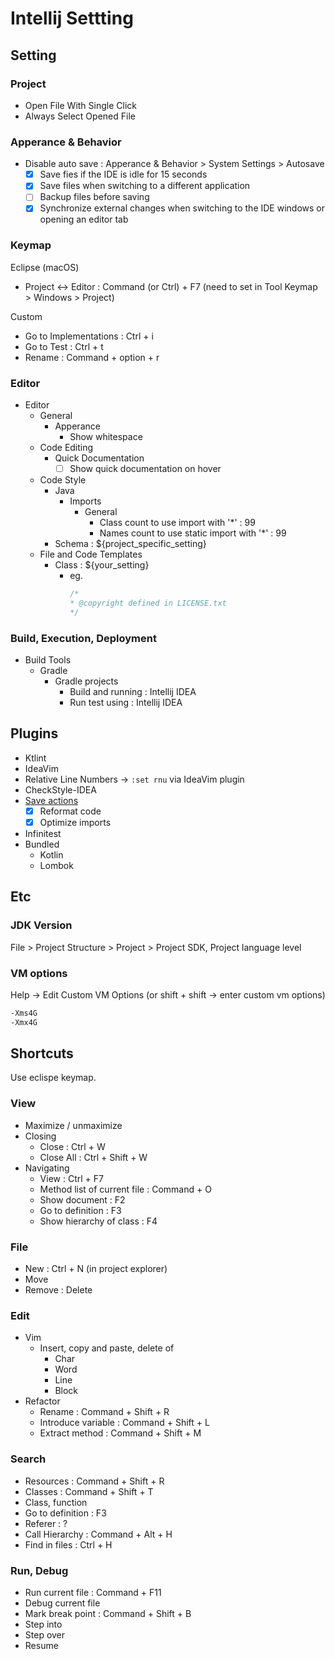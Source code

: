 # Intellij Settting

## Setting

### Project

- Open File With Single Click
- Always Select Opened File

### Apperance & Behavior

- Disable auto save : Apperance & Behavior > System Settings > Autosave
  - [X] Save fies if the IDE is idle for 15 seconds
  - [X] Save files when switching to a different application
  - [ ] Backup files before saving
  - [X] Synchronize external changes when switching to the IDE windows or opening an editor tab

### Keymap

Eclipse (macOS)

- Project <-> Editor : Command (or Ctrl) + F7 (need to set in Tool Keymap > Windows > Project)

Custom

- Go to Implementations : Ctrl + i
- Go to Test : Ctrl + t
- Rename : Command + option + r

### Editor

- Editor
  - General
    - Apperance
      - Show whitespace
  - Code Editing
    - Quick Documentation
      - [ ] Show quick documentation on hover
  - Code Style
    - Java
      - Imports
        - General
          - Class count to use import with '*' : 99
          - Names count to use static import with '*' : 99
    - Schema : ${project_specific_setting}
  - File and Code Templates
    - Class : ${your_setting}
      - eg.
        ```java
        /*
        * @copyright defined in LICENSE.txt
        */
        ```

### Build, Execution, Deployment

- Build Tools
  - Gradle 
    - Gradle projects
      - Build and running : Intellij IDEA
      - Run test using : Intellij IDEA 

## Plugins

- Ktlint
- IdeaVim
- Relative Line Numbers -> `:set rnu` via IdeaVim plugin
- CheckStyle-IDEA
- [Save actions](https://plugins.jetbrains.com/plugin/7642-save-actions/versions)
  - [X] Reformat code
  - [X] Optimize imports
- Infinitest
- Bundled
  - Kotlin
  - Lombok

## Etc

### JDK Version

File > Project Structure > Project > Project SDK, Project language level

### VM options

Help -> Edit Custom VM Options (or shift + shift -> enter custom vm options)

```sh
-Xms4G
-Xmx4G
```

## Shortcuts

Use eclispe keymap.

### View

- Maximize / unmaximize
- Closing
  - Close : Ctrl + W
  - Close All : Ctrl + Shift + W
- Navigating
  - View : Ctrl + F7
  - Method list of current file : Command + O
  - Show document : F2
  - Go to definition : F3
  - Show hierarchy of class : F4

### File

- New : Ctrl + N (in project explorer)
- Move
- Remove : Delete

### Edit

- Vim
  - Insert, copy and paste, delete of
    - Char
    - Word
    - Line
    - Block
- Refactor
  - Rename : Command + Shift + R
  - Introduce variable : Command + Shift + L
  - Extract method : Command + Shift + M

### Search

- Resources : Command + Shift + R
- Classes : Command + Shift + T
- Class, function
- Go to definition : F3
- Referer : ?
- Call Hierarchy : Command + Alt + H
- Find in files : Ctrl + H

### Run, Debug

- Run current file : Command + F11
- Debug current file
- Mark break point : Command + Shift + B
- Step into
- Step over
- Resume

